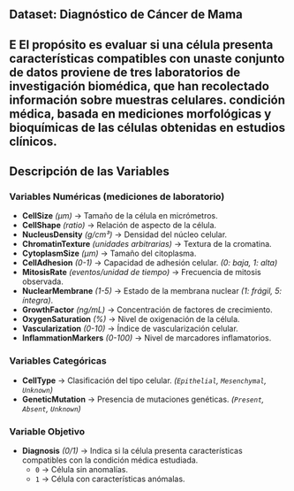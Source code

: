 ## **Dataset: Diagnóstico de Cáncer de Mama**
E
El propósito es evaluar si una célula presenta características compatibles con unaste conjunto de datos proviene de **tres laboratorios de investigación biomédica**, que han recolectado información sobre muestras celulares. condición médica, basada en mediciones morfológicas y bioquímicas de las células obtenidas en estudios clínicos.  
---

## **Descripción de las Variables**

### **Variables Numéricas (mediciones de laboratorio)**
- **CellSize** *(µm)* → Tamaño de la célula en micrómetros. 
- **CellShape** *(ratio)* → Relación de aspecto de la célula. 
- **NucleusDensity** *(g/cm³)* → Densidad del núcleo celular. 
- **ChromatinTexture** *(unidades arbitrarias)* → Textura de la cromatina. 
- **CytoplasmSize** *(µm)* → Tamaño del citoplasma.
- **CellAdhesion** *(0-1)* → Capacidad de adhesión celular. *(0: baja, 1: alta)*  
- **MitosisRate** *(eventos/unidad de tiempo)* → Frecuencia de mitosis observada.
- **NuclearMembrane** *(1-5)* → Estado de la membrana nuclear *(1: frágil, 5: íntegra)*.  
- **GrowthFactor** *(ng/mL)* → Concentración de factores de crecimiento.
- **OxygenSaturation** *(%)* → Nivel de oxigenación de la célula. 
- **Vascularization** *(0-10)* → Índice de vascularización celular. 
- **InflammationMarkers** *(0-100)* → Nivel de marcadores inflamatorios.

### **Variables Categóricas**
- **CellType** → Clasificación del tipo celular. *(`Epithelial`, `Mesenchymal`, `Unknown`)*  
- **GeneticMutation** → Presencia de mutaciones genéticas. *(`Present`, `Absent`, `Unknown`)*  

### **Variable Objetivo**
- **Diagnosis** *(0/1)* → Indica si la célula presenta características compatibles con la condición médica estudiada.  
  - `0` → Célula sin anomalías.  
  - `1` → Célula con características anómalas.  